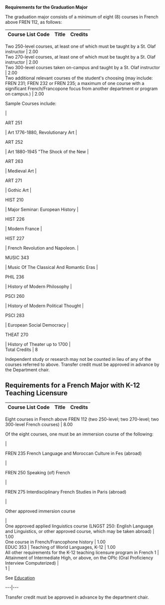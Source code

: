 **Requirements for the Graduation Major**

The graduation major consists of a minimum of eight (8) courses in French
above FREN 112, as follows:

Course List  Code  |  Title  |  Credits  
---|---|---  
Two 250-level courses, at least one of which must be taught by a St. Olaf
instructor  |  2.00  
Two 270-level courses, at least one of which must be taught by a St. Olaf
instructor  |  2.00  
Two 300-level courses taken on-campus and taught by a St. Olaf instructor  |
2.00  
Two additional relevant courses of the student's choosing (may include: FREN
231; FREN 232 or FREN 235; a maximum of one course with a significant
French/Francopone focus from another department or program on campus.)  |
2.00  
  
Sample Courses include:

|  
  
ART 251

|  Art 1776-1880, Revolutionary Art  |  
  
ART 252

|  Art 1880-1945 "The Shock of the New  |  
  
ART 263

|  Medieval Art  |  
  
ART 271

|  Gothic Art  |  
  
HIST 210

|  Major Seminar: European History  |  
  
HIST 226

|  Modern France  |  
  
HIST 227

|  French Revolution and Napoleon.  |  
  
MUSIC 343

|  Music Of The Classical And Romantic Eras  |  
  
PHIL 236

|  History of Modern Philosophy  |  
  
PSCI 260

|  History of Modern Political Thought  |  
  
PSCI 283

|  European Social Democracy  |  
  
THEAT 270

|  History of Theater up to 1700  |  
Total Credits  |  8  
  
Independent study or research may not be counted in lieu of any of the courses
referred to above. Transfer credit must be approved in advance by the
Department chair.

##  Requirements for a French Major with K-12 Teaching Licensure

Course List  Code  |  Title  |  Credits  
---|---|---  
Eight courses in French above FREN 112 (two 250-level; two 270-level; two
300-level French courses)  |  8.00  
  
Of the eight courses, one must be an immersion course of the following:

|  
  
FREN 235 French Language and Moroccan Culture in Fes (abroad)

|  
  
FREN 250 Speaking (of) French

|  
  
FREN 275 Interdisciplinary French Studies in Paris (abroad)

|  
  
Other approved immersion course

|  
One approved applied linguistics course (LNGST 250: English Language and
Linguistics, or other approved course, which may be taken abroad)  |  1.00  
One course in French/Francophone history  |  1.00  
EDUC 353  |  Teaching of World Languages, K-12  |  1.00  
All other requirements for the K-12 teaching licensure program in French  1  |  
Attainment of Intermediate High, or above, on the OPIc (Oral Proficiency
Interview Computerized)  |  
1  |

See [ Education ](/archive/2016-2017/academic-programs/education/)  
  
---|---  
  
Transfer credit must be approved in advance by the department chair.

